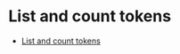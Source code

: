 # List and count tokens

- [List and count tokens](https://cloud.google.com/vertex-ai/generative-ai/docs/multimodal/list-token)


